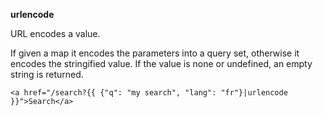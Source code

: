 **urlencode**

URL encodes a value.

If given a map it encodes the parameters into a query set, otherwise it
encodes the stringified value.  If the value is none or undefined, an
empty string is returned.

```jinja
<a href="/search?{{ {"q": "my search", "lang": "fr"}|urlencode }}">Search</a>
```

